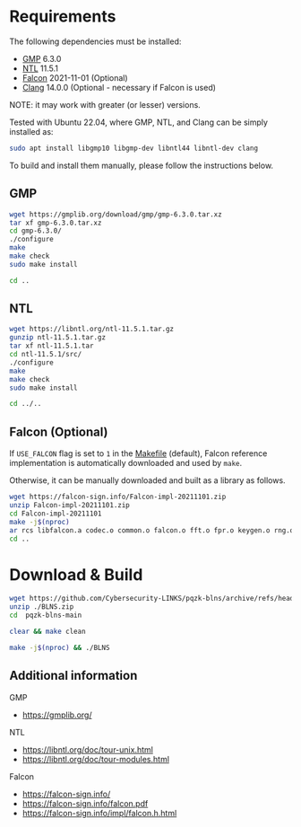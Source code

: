 # Requirements
The following dependencies must be installed:
- [GMP](https://gmplib.org/) 6.3.0
- [NTL](https://libntl.org/) 11.5.1
- [Falcon](https://falcon-sign.info/) 2021-11-01 (Optional)
- [Clang](https://clang.llvm.org/) 14.0.0 (Optional - necessary if Falcon is used)

NOTE: it may work with greater (or lesser) versions.

Tested with Ubuntu 22.04, where GMP, NTL, and Clang can be simply installed as:
```sh
sudo apt install libgmp10 libgmp-dev libntl44 libntl-dev clang
```
To build and install them manually, please follow the instructions below.

## GMP
```sh
wget https://gmplib.org/download/gmp/gmp-6.3.0.tar.xz
tar xf gmp-6.3.0.tar.xz
cd gmp-6.3.0/
./configure
make
make check
sudo make install

cd ..
```

## NTL
```sh
wget https://libntl.org/ntl-11.5.1.tar.gz
gunzip ntl-11.5.1.tar.gz 
tar xf ntl-11.5.1.tar 
cd ntl-11.5.1/src/
./configure
make
make check
sudo make install

cd ../..
```

## Falcon (Optional)
If ```USE_FALCON``` flag is set to ```1``` in the [Makefile](../Makefile) (default), 
Falcon reference implementation is automatically downloaded and used by ```make```.

Otherwise, it can be manually downloaded and built as a library as follows.
```sh
wget https://falcon-sign.info/Falcon-impl-20211101.zip
unzip Falcon-impl-20211101.zip
cd Falcon-impl-20211101
make -j$(nproc)
ar rcs libfalcon.a codec.o common.o falcon.o fft.o fpr.o keygen.o rng.o shake.o sign.o vrfy.o
cd ..
```

# Download & Build
```sh
wget https://github.com/Cybersecurity-LINKS/pqzk-blns/archive/refs/heads/main.zip -O ./BLNS.zip
unzip ./BLNS.zip
cd  pqzk-blns-main

clear && make clean

make -j$(nproc) && ./BLNS
```

## Additional information
GMP
- https://gmplib.org/

NTL
- https://libntl.org/doc/tour-unix.html
- https://libntl.org/doc/tour-modules.html

Falcon
- https://falcon-sign.info/
- https://falcon-sign.info/falcon.pdf
- https://falcon-sign.info/impl/falcon.h.html